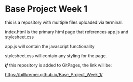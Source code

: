 # Base Project Week 1

this is a repository with multiple files uploaded via terminal.

index.html is the primary html page that references app.js and stylesheet.css

app.js will contain the javascript functionality

stylesheet.css will contain any styling for the page.


***if*** this repository is added to GitPages, the link will be:

https://billkremer.github.io/Base_Project_Week_1/
